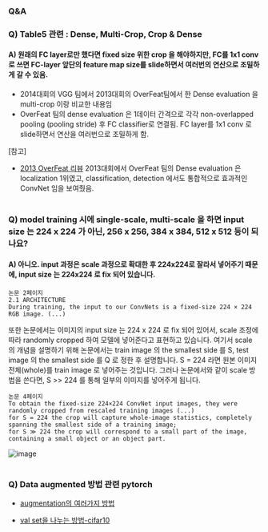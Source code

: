 ### Q&A

### Q) Table5 관련 : Dense, Multi-Crop, Crop & Dense

#### A) 원래의 FC layer로만 했다면 fixed size 위한 crop 을 해야하지만, FC를 1x1 conv로 쓰면 FC-layer 앞단의 feature map size를 slide하면서 여러번의 연산으로 조밀하게 갈 수 있음.
- 2014대회의 VGG 팀에서 2013대회의 OverFeat팀에서 한 Dense evaluation 을 multi-crop 이랑 비교한 내용임
- OverFeat 팀의 dense evaluation 은 1데이터 간격으로 각각 non-overlapped pooling (pooling stride) 후 FC classifier로 연결됨. FC layer를 1x1 conv 로 slide하면서 연산을 여러번으로 조밀하게 함. 

[참고]
- [2013 OverFeat 리뷰](https://blog.naver.com/laonple/220752877630) 2013대회에서 OverFeat 팀의 Dense evaluation 은 localization 1위였고, classification, detection 에서도 통합적으로 효과적인 ConvNet 임을 보여줬음. <br><br>


### Q) model training 시에 single-scale, multi-scale 을 하면 input size 는 224 x 224 가 아닌, 256 x 256, 384 x 384, 512 x 512 등이 되나요?
#### A) 아니오. input 과정은 scale 과정으로 확대한 후 224x224로 잘라서 넣어주기 때문에, input size 는 224x224 로 fix 되어 있습니다.
```
논문 2페이지
2.1 ARCHITECTURE
During training, the input to our ConvNets is a fixed-size 224 × 224 RGB image. (...)
```
또한 논문에서는 이미지의 input size 는 224 x 224 로 fix 되어 있어서, scale 조정에 따라 randomly cropped 하여 모델에 넣어준다고 표현하고 있습니다.
여기서 scale 의 개념을 설명하기 위해 논문에서는 train image 의 the smallest side 를 S, test image 의 the smallest side 를 Q 로 정한 후 설명합니다.
S = 224 라면 원본 이미지 전체(whole)를 train image 로 넣어주는 것입니다.
그러나 논문에서와 같이 scale 방법을 쓴다면, S >> 224 를 통해 일부의 이미지를 넣어주게 됩니다.
```
논문 4페이지
To obtain the fixed-size 224×224 ConvNet input images, they were randomly cropped from rescaled training images (...)
for S = 224 the crop will capture whole-image statistics, completely spanning the smallest side of a training image; 
for S ≫ 224 the crop will correspond to a small part of the image, containing a small object or an object part.
```
![image](https://user-images.githubusercontent.com/46803961/109660062-c33b4e80-7bab-11eb-8c07-b53211a8f175.png)<br><br>


### Q) Data augmented 방법 관련 pytorch

- [augmentation의 여러가지 방법](http://incredible.ai/pytorch/2020/04/25/Pytorch-Image-Augmentation/)

- [val set을 나누는 방법-cifar10](https://medium.com/@sergioalves94/deep-learning-in-pytorch-with-cifar-10-dataset-858b504a6b54)

